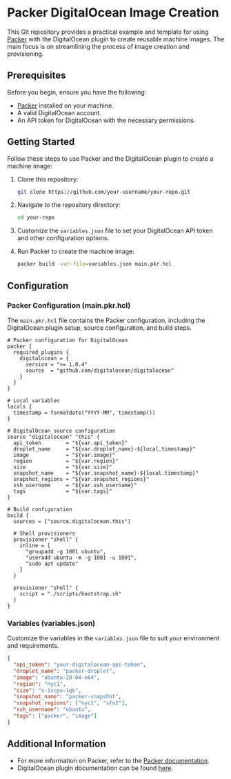 # Packer DigitalOcean Image Creation

This Git repository provides a practical example and template for using [Packer](https://www.packer.io/) with the DigitalOcean plugin to create reusable machine images. The main focus is on streamlining the process of image creation and provisioning.

## Prerequisites

Before you begin, ensure you have the following:

- [Packer](https://www.packer.io/) installed on your machine.
- A valid DigitalOcean account.
- An API token for DigitalOcean with the necessary permissions.

## Getting Started

Follow these steps to use Packer and the DigitalOcean plugin to create a machine image:

1. Clone this repository:

    ```bash
    git clone https://github.com/your-username/your-repo.git
    ```

2. Navigate to the repository directory:

    ```bash
    cd your-repo
    ```

3. Customize the `variables.json` file to set your DigitalOcean API token and other configuration options.

4. Run Packer to create the machine image:

    ```bash
    packer build -var-file=variables.json main.pkr.hcl
    ```

## Configuration

### Packer Configuration (main.pkr.hcl)

The `main.pkr.hcl` file contains the Packer configuration, including the DigitalOcean plugin setup, source configuration, and build steps.

```hcl
# Packer configuration for DigitalOcean
packer {
  required_plugins {
    digitalocean = {
      version = ">= 1.0.4"
      source  = "github.com/digitalocean/digitalocean"
    }
  }
}

# Local variables
locals {
  timestamp = formatdate("YYYY-MM", timestamp())
}

# DigitalOcean source configuration
source "digitalocean" "this" {
  api_token        = "${var.api_token}"
  droplet_name     = "${var.droplet_name}-${local.timestamp}"
  image            = "${var.image}"
  region           = "${var.region}"
  size             = "${var.size}"
  snapshot_name    = "${var.snapshot_name}-${local.timestamp}"
  snapshot_regions = "${var.snapshot_regions}"
  ssh_username     = "${var.ssh_username}"
  tags             = "${var.tags}"
}

# Build configuration
build {
  sources = ["source.digitalocean.this"]

  # Shell provisioners
  provisioner "shell" {
    inline = [
      "groupadd -g 1001 ubuntu",
      "useradd ubuntu -m -g 1001 -u 1001",
      "sudo apt update"
    ]
  }

  provisioner "shell" {
    script = "./scripts/bootstrap.sh"
  }
}
```

### Variables (variables.json)

Customize the variables in the `variables.json` file to suit your environment and requirements.

```json
{
  "api_token": "your-digitalocean-api-token",
  "droplet_name": "packer-droplet",
  "image": "ubuntu-20-04-x64",
  "region": "nyc1",
  "size": "s-1vcpu-1gb",
  "snapshot_name": "packer-snapshot",
  "snapshot_regions": ["nyc1", "sfo2"],
  "ssh_username": "ubuntu",
  "tags": ["packer", "image"]
}
```

## Additional Information

- For more information on Packer, refer to the [Packer documentation](https://www.packer.io/docs/).
- DigitalOcean plugin documentation can be found [here](https://www.packer.io/docs/builders/digitalocean).